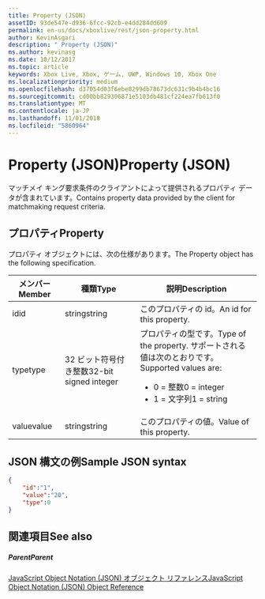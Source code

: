 ```yaml
---
title: Property (JSON)
assetID: 93de547e-d936-6fcc-92cb-e4dd284dd609
permalink: en-us/docs/xboxlive/rest/json-property.html
author: KevinAsgari
description: " Property (JSON)"
ms.author: kevinasg
ms.date: 10/12/2017
ms.topic: article
keywords: Xbox Live, Xbox, ゲーム, UWP, Windows 10, Xbox One
ms.localizationpriority: medium
ms.openlocfilehash: d37054d03f6ebe8299db78673dc631c9b4b4bc16
ms.sourcegitcommit: cd00bb829306871e5103db481cf224ea7fb613f0
ms.translationtype: MT
ms.contentlocale: ja-JP
ms.lasthandoff: 11/01/2018
ms.locfileid: "5860964"
---
```

# <a name="property-json"></a><span data-ttu-id="e86a1-104">Property (JSON)</span><span class="sxs-lookup"><span data-stu-id="e86a1-104">Property (JSON)</span></span>
<span data-ttu-id="e86a1-105">マッチメイ キング要求条件のクライアントによって提供されるプロパティ データが含まれています。</span><span class="sxs-lookup"><span data-stu-id="e86a1-105">Contains property data provided by the client for matchmaking request criteria.</span></span>
<a id="ID4EN"></a>


## <a name="property"></a><span data-ttu-id="e86a1-106">プロパティ</span><span class="sxs-lookup"><span data-stu-id="e86a1-106">Property</span></span>

<span data-ttu-id="e86a1-107">プロパティ オブジェクトには、次の仕様があります。</span><span class="sxs-lookup"><span data-stu-id="e86a1-107">The Property object has the following specification.</span></span>

| <span data-ttu-id="e86a1-108">メンバー</span><span class="sxs-lookup"><span data-stu-id="e86a1-108">Member</span></span>| <span data-ttu-id="e86a1-109">種類</span><span class="sxs-lookup"><span data-stu-id="e86a1-109">Type</span></span>| <span data-ttu-id="e86a1-110">説明</span><span class="sxs-lookup"><span data-stu-id="e86a1-110">Description</span></span>|
| --- | --- | --- |
| <span data-ttu-id="e86a1-111">id</span><span class="sxs-lookup"><span data-stu-id="e86a1-111">id</span></span>| <span data-ttu-id="e86a1-112">string</span><span class="sxs-lookup"><span data-stu-id="e86a1-112">string</span></span>| <span data-ttu-id="e86a1-113">このプロパティの id。</span><span class="sxs-lookup"><span data-stu-id="e86a1-113">An id for this property.</span></span>|
| <span data-ttu-id="e86a1-114">type</span><span class="sxs-lookup"><span data-stu-id="e86a1-114">type</span></span>| <span data-ttu-id="e86a1-115">32 ビット符号付き整数</span><span class="sxs-lookup"><span data-stu-id="e86a1-115">32-bit signed integer</span></span> | <span data-ttu-id="e86a1-116">プロパティの型です。</span><span class="sxs-lookup"><span data-stu-id="e86a1-116">Type of the property.</span></span> <span data-ttu-id="e86a1-117">サポートされる値は次のとおりです。</span><span class="sxs-lookup"><span data-stu-id="e86a1-117">Supported values are:</span></span> <ul><li><span data-ttu-id="e86a1-118">0 = 整数</span><span class="sxs-lookup"><span data-stu-id="e86a1-118">0 = integer</span></span></li><li><span data-ttu-id="e86a1-119">1 = 文字列</span><span class="sxs-lookup"><span data-stu-id="e86a1-119">1 = string</span></span></li></ul>| 
| <span data-ttu-id="e86a1-120">value</span><span class="sxs-lookup"><span data-stu-id="e86a1-120">value</span></span>| <span data-ttu-id="e86a1-121">string</span><span class="sxs-lookup"><span data-stu-id="e86a1-121">string</span></span>| <span data-ttu-id="e86a1-122">このプロパティの値。</span><span class="sxs-lookup"><span data-stu-id="e86a1-122">Value of this property.</span></span>|

<a id="ID4EGC"></a>


## <a name="sample-json-syntax"></a><span data-ttu-id="e86a1-123">JSON 構文の例</span><span class="sxs-lookup"><span data-stu-id="e86a1-123">Sample JSON syntax</span></span>


```json
{
    "id":"1",
    "value":"20",
    "type":0
}

```


<a id="ID4EPC"></a>


## <a name="see-also"></a><span data-ttu-id="e86a1-124">関連項目</span><span class="sxs-lookup"><span data-stu-id="e86a1-124">See also</span></span>

<a id="ID4ERC"></a>


##### <a name="parent"></a><span data-ttu-id="e86a1-125">Parent</span><span class="sxs-lookup"><span data-stu-id="e86a1-125">Parent</span></span>

[<span data-ttu-id="e86a1-126">JavaScript Object Notation (JSON) オブジェクト リファレンス</span><span class="sxs-lookup"><span data-stu-id="e86a1-126">JavaScript Object Notation (JSON) Object Reference</span></span>](atoc-xboxlivews-reference-json.md)
